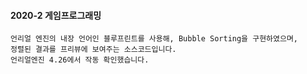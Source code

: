#### 2020-2 게임프로그래밍
    언리얼 엔진의 내장 언어인 블루프린트를 사용해, Bubble Sorting을 구현하였으며,
    정렬된 결과를 프리뷰에 보여주는 소스코드입니다.
    언리얼엔진 4.26에서 작동 확인했습니다. 